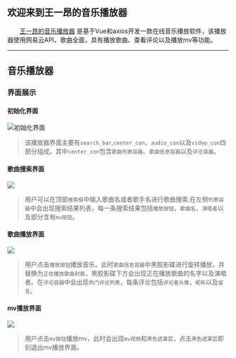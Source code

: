 ## 欢迎来到王一昂的音乐播放器

&emsp;&emsp;[王一昂的音乐播放器](https://wjwya.github.io/WangY.github.io/) 是基于Vue和axios开发一款在线音乐播放软件，该播放器使用网易云API，歌曲全面，具有播放歌曲、查看评论以及播放mv等功能。

- - -

## 音乐播放器
### 界面展示 
#### 初始化界面 
![初始化界面](https://s1.ax1x.com/2020/11/10/BLD6zj.jpg) 
> 该播放器界面主要有`search_bar`,`center_con`，`audio_con`以及`video_con`四部分组成，其中`center_con`包含`歌曲列表容器`、`歌曲信息容器`以及`评论容器`。 
#### 歌曲搜索界面 
![](https://s1.ax1x.com/2020/11/10/BLykIf.jpg) 
> 用户可以在顶部`搜索框`中输入歌曲名或者歌手名进行歌曲搜索,在左侧`列表容器`中会出现搜索结果列表，每一条搜索结果包括`播放按钮`，`歌曲名`，`演唱者`以及部分含有`mv按钮`。 
#### 歌曲播放界面 
![](https://s1.ax1x.com/2020/11/10/BL6YAP.jpg) 
> 用户点击`播放按钮`播放音乐，此时`歌曲信息容器`中黑胶影碟进行旋转播放，并替换为`正在播放歌曲封面`，黑胶影碟下方会出现正在播放歌曲的名字以及演唱者。在`评论容器`中会出现`热门评论列表`，每条评论包括`评论者头像`，`昵称`以及`留言`。 
#### mv播放界面 
![](https://s1.ax1x.com/2020/11/10/BLck8S.jpg) 
> 用户点击`mv按钮`播放mv，此时会出现`mv视频`和`黑色遮罩层`，点击`黑色遮罩层`即刻退出mv播放界面。 


